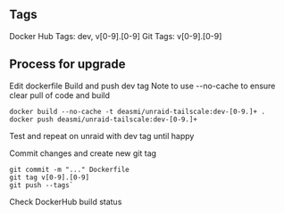 Tags
----

Docker Hub Tags: dev, v[0-9].[0-9]
Git Tags: v[0-9].[0-9]

Process for upgrade
-------------------

Edit dockerfile
Build and push dev tag
Note to use --no-cache to ensure clear pull of code and build

~~~
docker build --no-cache -t deasmi/unraid-tailscale:dev-[0-9.]+ .
docker push deasmi/unraid-tailscale:dev-[0-9.]+
~~~

Test and repeat on unraid with dev tag until happy

Commit changes and create new git tag
~~~
git commit -m "..." Dockerfile
git tag v[0-9].[0-9]
git push --tags`
~~~

Check DockerHub build status

